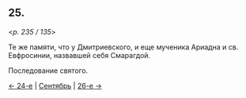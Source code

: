 
## 25.

<*p. 235 / 135*>

Те же памяти, что у Дмитриевского, и еще мученика Ариадна и св. Евфросинии, назвавшей себя Смарагдой. 

Последование святого.

[← 24-е](09_24_GMT.ru.md) | [Сентябрь](README.md#25-й) | [26-е →](09_26_GMT.ru.md)
